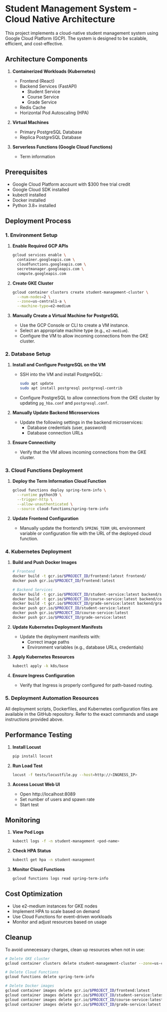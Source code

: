 # Student Management System - Cloud Native Architecture

This project implements a cloud-native student management system using Google Cloud Platform (GCP). The system is designed to be scalable, efficient, and cost-effective.

## Architecture Components

1. **Containerized Workloads (Kubernetes)**
   - Frontend (React)
   - Backend Services (FastAPI)
     - Student Service
     - Course Service
     - Grade Service
   - Redis Cache
   - Horizontal Pod Autoscaling (HPA)

2. **Virtual Machines**
   - Primary PostgreSQL Database
   - Replica PostgreSQL Database

3. **Serverless Functions (Google Cloud Functions)**
   - Term information

## Prerequisites

- Google Cloud Platform account with $300 free trial credit
- Google Cloud SDK installed
- kubectl installed
- Docker installed
- Python 3.8+ installed

## Deployment Process

### 1. Environment Setup

1. **Enable Required GCP APIs**
   ```bash
   gcloud services enable \
     container.googleapis.com \
     cloudfunctions.googleapis.com \
     secretmanager.googleapis.com \
     compute.googleapis.com
   ```

2. **Create GKE Cluster**
   ```bash
   gcloud container clusters create student-management-cluster \
     --num-nodes=2 \
     --zone=us-central1-a \
     --machine-type=e2-medium
   ```

3. **Manually Create a Virtual Machine for PostgreSQL**
   - Use the GCP Console or CLI to create a VM instance.
   - Select an appropriate machine type (e.g., `e2-medium`).
   - Configure the VM to allow incoming connections from the GKE cluster.

### 2. Database Setup

1. **Install and Configure PostgreSQL on the VM**
   - SSH into the VM and install PostgreSQL:
     ```bash
     sudo apt update
     sudo apt install postgresql postgresql-contrib
     ```
   - Configure PostgreSQL to allow connections from the GKE cluster by updating `pg_hba.conf` and `postgresql.conf`.

2. **Manually Update Backend Microservices**
   - Update the following settings in the backend microservices:
     - Database credentials (user, password)
     - Database connection URLs

3. **Ensure Connectivity**
   - Verify that the VM allows incoming connections from the GKE cluster.

### 3. Cloud Functions Deployment

1. **Deploy the Term Information Cloud Function**
   ```bash
   gcloud functions deploy spring-term-info \
     --runtime python39 \
     --trigger-http \
     --allow-unauthenticated \
     --source cloud-functions/spring-term-info
   ```

2. **Update Frontend Configuration**
   - Manually update the frontend’s `SPRING_TERM_URL` environment variable or configuration file with the URL of the deployed cloud function.

### 4. Kubernetes Deployment

1. **Build and Push Docker Images**
   ```bash
   # Frontend
   docker build -t gcr.io/$PROJECT_ID/frontend:latest frontend/
   docker push gcr.io/$PROJECT_ID/frontend:latest

   # Backend Services
   docker build -t gcr.io/$PROJECT_ID/student-service:latest backend/student_service/
   docker build -t gcr.io/$PROJECT_ID/course-service:latest backend/course_service/
   docker build -t gcr.io/$PROJECT_ID/grade-service:latest backend/grade_service/
   docker push gcr.io/$PROJECT_ID/student-service:latest
   docker push gcr.io/$PROJECT_ID/course-service:latest
   docker push gcr.io/$PROJECT_ID/grade-service:latest
   ```

2. **Update Kubernetes Deployment Manifests**
   - Update the deployment manifests with:
     - Correct image paths
     - Environment variables (e.g., database URLs, credentials)

3. **Apply Kubernetes Resources**
   ```bash
   kubectl apply -k k8s/base
   ```

4. **Ensure Ingress Configuration**
   - Verify that Ingress is properly configured for path-based routing.

### 5. Deployment Automation Resources

All deployment scripts, Dockerfiles, and Kubernetes configuration files are available in the GitHub repository. Refer to the exact commands and usage instructions provided above.

## Performance Testing

1. **Install Locust**
   ```bash
   pip install locust
   ```

2. **Run Load Test**
   ```bash
   locust -f tests/locustfile.py --host=http://<INGRESS_IP>
   ```

3. **Access Locust Web UI**
   - Open http://localhost:8089
   - Set number of users and spawn rate
   - Start test

## Monitoring

1. **View Pod Logs**
   ```bash
   kubectl logs -f -n student-management <pod-name>
   ```

2. **Check HPA Status**
   ```bash
   kubectl get hpa -n student-management
   ```

3. **Monitor Cloud Functions**
   ```bash
   gcloud functions logs read spring-term-info
   ```

## Cost Optimization

- Use e2-medium instances for GKE nodes
- Implement HPA to scale based on demand
- Use Cloud Functions for event-driven workloads
- Monitor and adjust resources based on usage

## Cleanup

To avoid unnecessary charges, clean up resources when not in use:

```bash
# Delete GKE cluster
gcloud container clusters delete student-management-cluster --zone=us-central1-a

# Delete Cloud Functions
gcloud functions delete spring-term-info

# Delete Docker images
gcloud container images delete gcr.io/$PROJECT_ID/frontend:latest
gcloud container images delete gcr.io/$PROJECT_ID/student-service:latest
gcloud container images delete gcr.io/$PROJECT_ID/course-service:latest
gcloud container images delete gcr.io/$PROJECT_ID/grade-service:latest
```